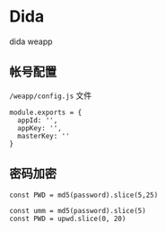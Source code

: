 # Dida
dida weapp


## 帐号配置

`/weapp/config.js` 文件

```
module.exports = {
  appId: '',
  appKey: '',
  masterKey: ''
}
```


## 密码加密

```
const PWD = md5(password).slice(5,25)

const umm = md5(password).slice(5)
const PWD = upwd.slice(0, 20)
```
